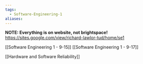 ```yaml
---
tags:
  - Software-Engineering-1
aliases:
---
```

**NOTE: Everything is on website, not brightspace!**
https://sites.google.com/view/richard-lawlor-tud/home/se1


[[Software Engineering 1 - 9-15]]
[[Software Engineering 1 - 9-17]]

[[Hardware and Software Reliability]]

